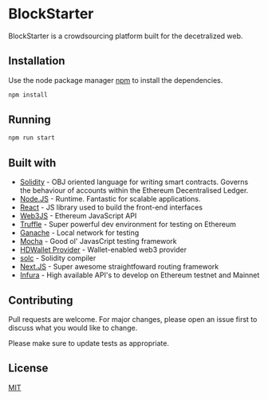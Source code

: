 # BlockStarter

BlockStarter is a crowdsourcing platform built for the decetralized web.

## Installation

Use the node package manager [npm](https://pip.pypa.io/en/stable/) to install the dependencies.

```bash
npm install
```

## Running

```bash
npm run start
```

## Built with

- [Solidity](https://docs.soliditylang.org/en/v0.8.9/) - OBJ oriented language for writing smart contracts. Governs the behaviour of accounts within the Ethereum Decentralised Ledger.
- [Node.JS](https://nodejs.org/en/) - Runtime. Fantastic for scalable applications.
- [React](https://github.com/facebook/react) - JS library used to build the front-end interfaces
- [Web3JS](https://github.com/ChainSafe/web3.js) - Ethereum JavaScript API
- [Truffle](https://github.com/trufflesuite/truffle) - Super powerful dev environment for testing on Ethereum
- [Ganache](https://github.com/trufflesuite/ganache-ui) - Local network for testing
- [Mocha](https://mochajs.org/) - Good ol' JavasCript testing framework
- [HDWallet Provider](https://www.npmjs.com/package/@truffle/hdwallet-provider) - Wallet-enabled web3 provider
- [solc](https://www.npmjs.com/package/solc) - Solidity compiler
- [Next.JS](https://github.com/vercel/next.js) - Super awesome straightfoward routing framework
- [Infura](https://infura.io/) - High available API's to develop on Ethereum testnet and Mainnet

## Contributing

Pull requests are welcome. For major changes, please open an issue first to discuss what you would like to change.

Please make sure to update tests as appropriate.

## License

[MIT](https://choosealicense.com/licenses/mit/)
